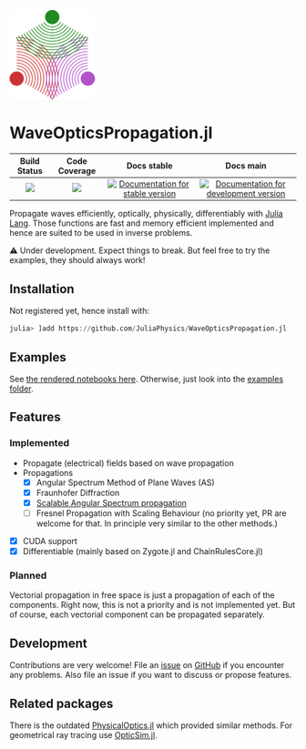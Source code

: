 <a  href="docs/src/assets/RadonKA_logo.png"><img src="docs/logo/logo.png"  width="150"></a>

# WaveOpticsPropagation.jl

| **Build Status**                          | **Code Coverage**               | **Docs stable** | **Docs main** |
|:-----------------------------------------:|:-------------------------------:|:-----------------------:|:--------------------:|
| [![][CI-img]][CI-url] | [![][codecov-img]][codecov-url]                     | [![Documentation for stable version](https://img.shields.io/badge/docs-stable-blue.svg)](https://JuliaPhysics.github.io/WaveOpticsPropagation.jl/stable) | [![Documentation for development version](https://img.shields.io/badge/docs-main-blue.svg)](https://JuliaPhysics.github.io/WaveOpticsPropagation.jl/dev)



Propagate waves efficiently, optically, physically, differentiably with [Julia Lang](https://julialang.org/).
Those functions are fast and memory efficient implemented and hence are suited to be used in inverse problems.

⚠️ Under development. Expect things to break. But feel free to try the examples, they should always work!

## Installation
Not registered yet, hence install with:
```julia
julia> ]add https://github.com/JuliaPhysics/WaveOpticsPropagation.jl
```

## Examples
See [the rendered notebooks here](https://juliaphysics.github.io/WaveOpticsPropagation.jl/).
Otherwise, just look into the [examples folder](examples/).

## Features
### Implemented
* Propagate (electrical) fields based on wave propagation
* Propagations
    * [x] Angular Spectrum Method of Plane Waves (AS)
    * [x] Fraunhofer Diffraction
    * [x] [Scalable Angular Spectrum propagation](https://opg.optica.org/optica/viewmedia.cfm?uri=optica-10-11-1407&html=true)
    * [ ] Fresnel Propagation with Scaling Behaviour (no priority yet, PR are welcome for that. In principle very similar to the other methods.)
* [x] CUDA support
* [x] Differentiable (mainly based on Zygote.jl and ChainRulesCore.jl)

### Planned
Vectorial propagation in free space is just a propagation of each of the components. Right now, this is not a priority and is not implemented yet.
But of course, each vectorial component can be propagated separately.

## Development
Contributions are very welcome!
File an [issue](https://github.com/JuliaPhysics/WaveOpticsPropagation.jl/issues) on [GitHub](https://github.com/JuliaPhysics/WaveOpticsPropagation.jl) if you encounter any problems.
Also file an issue if you want to discuss or propose features.

## Related packages
There is the outdated [PhysicalOptics.jl](https://github.com/JuliaPhysics/PhysicalOptics.jl) which provided similar methods.
For geometrical ray tracing use [OpticSim.jl](https://github.com/brianguenter/OpticSim.jl).

[CI-img]: https://github.com/JuliaPhysics/WaveOpticsPropagation.jl/actions/workflows/CI.yml/badge.svg
[CI-url]: https://github.com/JuliaPhysics/WaveOpticsPropagation.jl/actions/workflows/CI.yml

[codecov-img]: https://codecov.io/gh/JuliaPhysics/WaveOpticsPropagation.jl/branch/main/graph/badge.svg?token=6XWI1M1MPB
[codecov-url]: https://codecov.io/gh/JuliaPhysics/WaveOpticsPropagation.jl

